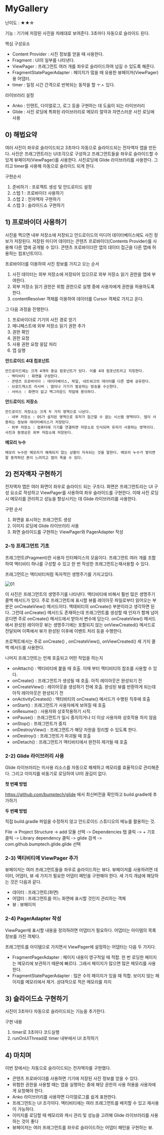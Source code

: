 



# MyGallery

난이도 : ★★☆

기능 : 기기에 저장된 사진을 차례대로 보여준다. 3초마다 자동으로 슬라이드 된다.

핵심 구성요소

- Content Provider : 사진 정보를 얻을 때 사용한다.
- Fragment : UI의 일부를 나타낸다.
- ViewPager : 프래그먼트 여러 개를 좌우로 슬라이드하여 넘길 수 있도록 해준다.
- FragmentStatePagerAdapter : 페이지가 많을 때 유용한 뷰페이저(ViewPager)용 어댑터.
- timer : 일정 시간 간격으로 반복되는 동작을 할 ㅜㅅ 있다.

라이브러리 설정

- Anko : 인텐트, 다이얼로그, 로그 등을 구현하는 데 도움이 되는 라이브러리
- Glide : 사진 로딩에 특화된 라이브러리로 메모리 절약과 자연스러운 사진 로딩에 사용





## 0) 해법요약

여러 사진이 좌우로 슬라이드되고 3초마다 자동으로 슬라이드되는 전자액자 앱을 만든다. 사진은 프래그먼트라는 UI조각으로 구성하고 프래그먼트들을 좌우로 슬라이드할 수 있게 뷰페이저(ViewPager)를 사용한다. 사진로딩에 Glide 라이브러리를 사용한다. 그리고 timer를 사용해 자동으로 슬라이드 되게 한다.

구현순서

1. 준비하기 : 프로젝트 생성 및  안드로이드 설정
2. 스텝 1 : 프로바이더 사용하기
3. 스텝 2 : 전자액자 구현하기
4. 스텝 3 : 슬라이드쇼 구현하기





## 1) 프로바이더 사용하기

사진을 찍으면 내부 저장소에 저장되고 안드로이드의 미디어 데이터베이스에도 사진 정보가 저장된다. 저장된 미디어 데이터는 콘텐츠 프로바이더(Contents Provider)를 사용해 다른 앱에 공개될 수 있다. 콘텐츠 프로바이더란 앱의 데이터 접근을 다른 앱에 허용하는 컴포넌트이다. 

프로바이더를 이용하여 사진 정보를 가지고 오는 순서

1. 사진 데이터는 외부 저장소에 저장되어 있으므로 외부 저장소 읽기 권한을 앱에 부여한다.
2. 외부 저장소 읽기 권한은 위험 권한으로 실행 중에 사용자에게 권한을 허용하도록 한다.
3. contentResolver 객체를 이용하여 데이터를 Cursor 객체로 가지고 온다.

그 다음 과정을 진행한다.

1. 프로바이더로 기기의 사진 경로 얻기
2. 매니페스트에 외부 저장소 읽기 권한 추가
3. 권한 확인
4. 권한 요청
5. 사용 권한 요청 응답 처리
6. 앱 실행



**안드로이드 4대 컴포넌트**

```
안드로이드에는 크게 4개의 중요 컴포넌트가 있다. 이를 4대 컴포넌트라고 지칭한다.
 - 액티비티 : 화면을 구성한다.
 - 콘텐츠 프로바이더 : 데이터베이스, 파일, 네트워크의 데이터를 다른 앱에 공유한다.
 - 브로드캐스트 리시버 : 앱이나 기기가 발송하는 방송을 수신한다.
 - 서비스 : 화면이 없고 백그라운드 작업에 용이하다.
```

**안드로이드 저장소**

```
안드로이드 저장소는 크게 두 가지 영역으로 나뉜다.
 - 내부 저장소 : OS가 설치된 영역으로 유저가 접근할 수 없는 시스템 영역이다. 앱이 사용하는 정보와 데이터베이스가 저장된다.
 - 외부 저장소 : 컴퓨터에 기기를 연결하면 저장소로 인식되며 유저가 사용하는 영역이다. 사진과 동영상은 외부 저장소에 저장된다.
```

**메모리 누수**

```
메모리 누수란 메모리가 해제되지 않는 상황이 지속되는 것을 말한다. 메모리 누수가 쌓이면 잘 동작하던 폰이 느려지고 앱이 죽을 수 있다.
```





## 2) 전자액자 구현하기

전자액자 앱은 여러 화면이 좌우로 슬라이드 되는 구조다. 화면은 프래그먼트라는 UI 구성 요소로 작성하고 ViewPager를 사용하여 좌우 슬라이드를 구현한다. 이때 사진 로딩 시 메모리를 관리하고 성능을 향상시키는 데 Glide 라이브러리를 사용한다.

구현 순서

1. 화면을 표시하는 프래그먼트 생성
2. 이미지 로딩에 Glide 라이브러리 사용
3. 화면 슬라이드를 구현하는 ViewPager와 PagerAdapter 작성



### 2-1) 프래그먼트 기초

프래그먼트(Pragment)란 사용자 인터페이스의 모음이다. 프래그먼트 여러 개를 조합하여 액티비티 하나를 구성할 수 있고 한 번 작성한 프래그먼트는재사용할 수 있다.

프래그먼트는 액티비티처럼 독자적인 생명주기를 가지고있다.

![01](https://user-images.githubusercontent.com/49340180/62518844-6b205700-b865-11e9-9370-db0e83d1bd13.PNG)

이 사진은 프래그먼트의 생명주기를 나타낸다. 액티비티에 비해서 훨씬 많은 생명주기 콜백 메서드가 있다. 주로 프래그먼트에 표시할 뷰를 레이아웃 파일로부터 읽어오는 부분은 onCreateView() 메서드이다. 액태비티의 onCreate() 부분이라고 생각하면 된다. 그런데 onCreate() 메서드도 존재하는데 프래그먼트를 생성할 때 인자가 함께 넘어온다면 주로 onCreate() 메서드에서 받아서 변수에 담는다. onCreateView() 메서드에서 완성된 레이아웃 뷰는 생명주기에는 포함되지 않는 onViewCreated() 메서드로 전달되며 이쪽에서 뷰가 완성된 이후에 이벤트 처리 등을 수행한다.

프로젝트에서는 주로 onCreate() , onCreateView(), onViewCreated() 세 가지 콜백 메서드를 사용한다.

나머지 프래그먼트는 언제 호출되고 어떤 작업을 하는지

- onAttach() : 액티비티에 붙을 때 호출. 이때 부터 액티비티의 참조를 사용할 수 있다.
- onCreate() : 프래그먼트가 생성될 때 호출. 아직 레이아웃은 완성되기 전
- onCreateView() : 레이아웃을 생성하기 전에 호출. 완성된 뷰를 반환하게 되는데 아직 레이아웃은 완성되기 전
- onActivityCreated() : 액티비티의 onCreate() 메서드가 수행된 직후에 호출
- onStart() : 프래그먼트가 사용자에게 보여질 때 호출
- onResume() : 사용자와 상호작용하기 시작.
- onPause() : 프래그먼트가 일시 중지이거나 더 이상 사용자와 상호작용 하지 않음
- onStop() : 프래그먼트가 중지
- onDestroyView() : 프래그먼트가 해당 자원을 정리할 수 있도록 한다.
- onDestroy() : 프래그먼트가 파괴될 때 호출
- onDetach() : 프래그먼트가 액티비티에서 완전히 제거될 때 호출



### 2-2) Glide 라이브러리 사용

Glide 라이브러리는 미사용 리소스를 자동으로 해제하고 메모리를 효율적으로 관리해준다. 그리고 이미지를 비동기로 로딩하여 UI의 끊김이 없다.

**첫 번째 방법**

https://github.com/bumptech/glide 에서 최신버전을 확인하고 build.gradle에 추가하기

**두 번째 방법**

직접 build.gradle 파일을 수정하지 않고 안드로이드 스튜디오의 메뉴를 활용하는 것. 

File -> Project Structure -> add 모듈 선택 -> Dependencies 탭 클릭 -> + 기호 클릭 -> Library dependency 클릭 -> glide 검색 -> com.github.bumptech.glide.glide 선택



### 2-3) 액티비티에 ViewPager 추가

뷰페이저는 여러 프래그먼트들을 좌우로 슬라이드하는 뷰다. 뷰페이저를 사용하려면 데이터, 어댑터, 뷰 세 가지가 필요한 어댑터 패턴을 구현해야 한다. 세 가지 개념에 해당하는 것은 다음과 같다.

- 데이터 : 프래그먼트(화면)
- 어댑터 : 프래그먼트를 어느 화면에 표시할 것인지 관리하는 객체
- 뷰 : 뷰페이저



### 2-4) PagerAdapter 작성

ViewPager에 표시할 내용을 정의하려면 어댑터가 필요하다. 어댑터는 아이템의 목록 정보를 가진 객체다. 

프래그먼트를 아이템으로 가지면서 ViewPager에 설정하는 어댑터는 다음 두 가지다.

- FragmentPagerAdapter : 페이지 내용이 영구적일 때 적합. 한 번 로딩한 페이지는 메모리에 보관하기 때문에 빠르다. 그래서 페이지가 많으면 많은 메모리를 사용한다.
- FragmentStatePagerAdapter : 많은 수의 페이지가 있을 때 적합. 보이지 않는 페이지를 메모리에서 제거. 상대적으로 적은 메모리를 차지





## 3) 슬라이드쇼 구현하기

사진이 3초마다 자동으로 슬라이드되는 기능을 추가한다.

구현 내용

1. timer로 3초마다 코드실행
2. runOnUiThread로 timer 내부에서 UI 조작하기





## 4) 마치며

이번 장에서는 자동으로 슬라이드되는 전자액자를 구현했다. 

- 콘텐츠 프로바이더를 사용하면 기기에 저장된 사진 정보를 얻을 수 있다.
- 위험한 권한을 사용할 때는 앱을 실행하는 중에 해당 권한의 사용 허용을 사용자에게 요청해야 한다.
- Anko 라이브러리를 사용하면 다이얼로그를 쉽게 표현한다.
- 프래그먼트는 UI 조각이다. 액티비티에는 여러 프래그먼트를 배치할 수 있고 재사용이 가능하다.
- 이미지를 로딩할 때 메모리와 캐시 관리 및 성능을 고려해 Glide 라이브러리를 사용하는 것이 좋다
- 뷰페이저는 여러 프래그먼트를 좌우로 슬라이드하는 어댑터 패턴을 구현하는 뷰.





















